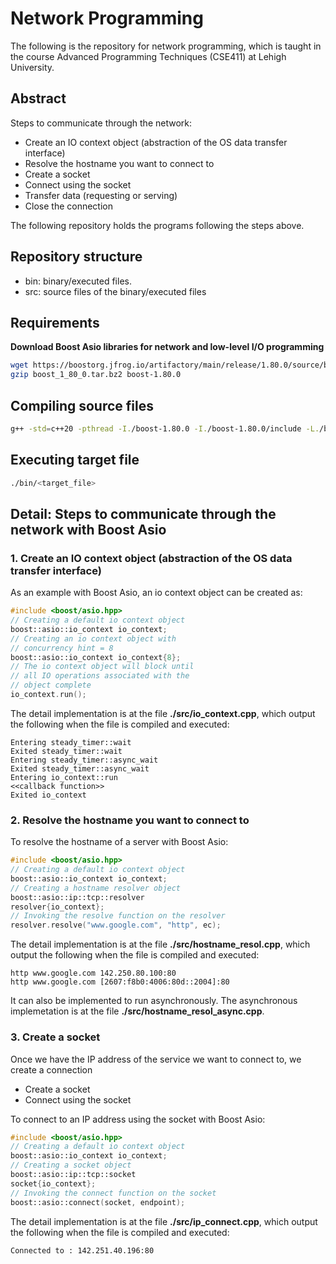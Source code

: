# Network Programming

The following is the repository for network programming, which is taught in the course Advanced Programming Techniques (CSE411) at Lehigh University.

## Abstract

Steps to communicate through the network:
- Create an IO context object (abstraction of the OS data transfer interface)
- Resolve the hostname you want to connect to
- Create a socket
- Connect using the socket
- Transfer data (requesting or serving)
- Close the connection

The following repository holds the programs following the steps above.

## Repository structure

- bin: binary/executed files.
- src: source files of the binary/executed files

## Requirements

**Download Boost Asio libraries for network and low-level I/O programming**

```bash
wget https://boostorg.jfrog.io/artifactory/main/release/1.80.0/source/boost_1_80_0.tar.bz2
gzip boost_1_80_0.tar.bz2 boost-1.80.0
```

## Compiling source files

```bash
g++ -std=c++20 -pthread -I./boost-1.80.0 -I./boost-1.80.0/include -L./boost-1.80.0/lib -o ./bin/<target_file> ./src/<source_file> -lboost_thread
```

## Executing target file
```bash
./bin/<target_file>
```

## Detail: Steps to communicate through the network with Boost Asio
### 1. Create an IO context object (abstraction of the OS data transfer interface)

As an example with Boost Asio, an io context object can be created as:

```c++
#include <boost/asio.hpp>
// Creating a default io context object
boost::asio::io_context io_context;
// Creating an io context object with
// concurrency hint = 8
boost::asio::io_context io_context{8};
// The io context object will block until
// all IO operations associated with the
// object complete
io_context.run();
```

The detail implementation is at the file **./src/io_context.cpp**, which output the following when the file is compiled and executed:

```
Entering steady_timer::wait
Exited steady_timer::wait
Entering steady_timer::async_wait
Exited steady_timer::async_wait
Entering io_context::run
<<callback function>>
Exited io_context
```

### 2. Resolve the hostname you want to connect to

To resolve the hostname of a server with Boost Asio:
```cpp
#include <boost/asio.hpp>
// Creating a default io context object
boost::asio::io_context io_context;
// Creating a hostname resolver object
boost::asio::ip::tcp::resolver
resolver{io_context};
// Invoking the resolve function on the resolver
resolver.resolve("www.google.com", "http", ec);
```

The detail implementation is at the file **./src/hostname_resol.cpp**, which output the following when the file is compiled and executed:

```
http www.google.com 142.250.80.100:80
http www.google.com [2607:f8b0:4006:80d::2004]:80
```

It can also be implemented to run asynchronously. The asynchronous implemetation is at the file **./src/hostname_resol_async.cpp**.

### 3. Create a socket

Once we have the IP address of the service we want to connect to, we create a connection
- Create a socket
- Connect using the socket

To connect to an IP address using the socket with Boost Asio:
```cpp
#include <boost/asio.hpp>
// Creating a default io context object
boost::asio::io_context io_context;
// Creating a socket object
boost::asio::ip::tcp::socket
socket{io_context};
// Invoking the connect function on the socket
boost::asio::connect(socket, endpoint);
```

The detail implementation is at the file **./src/ip_connect.cpp**, which output the following when the file is compiled and executed:

```
Connected to : 142.251.40.196:80
```